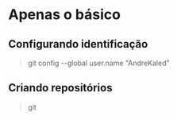 # Apenas o básico
## Configurando identificação
> git config --global user.name "AndreKaled"
## Criando repositórios 
> git 